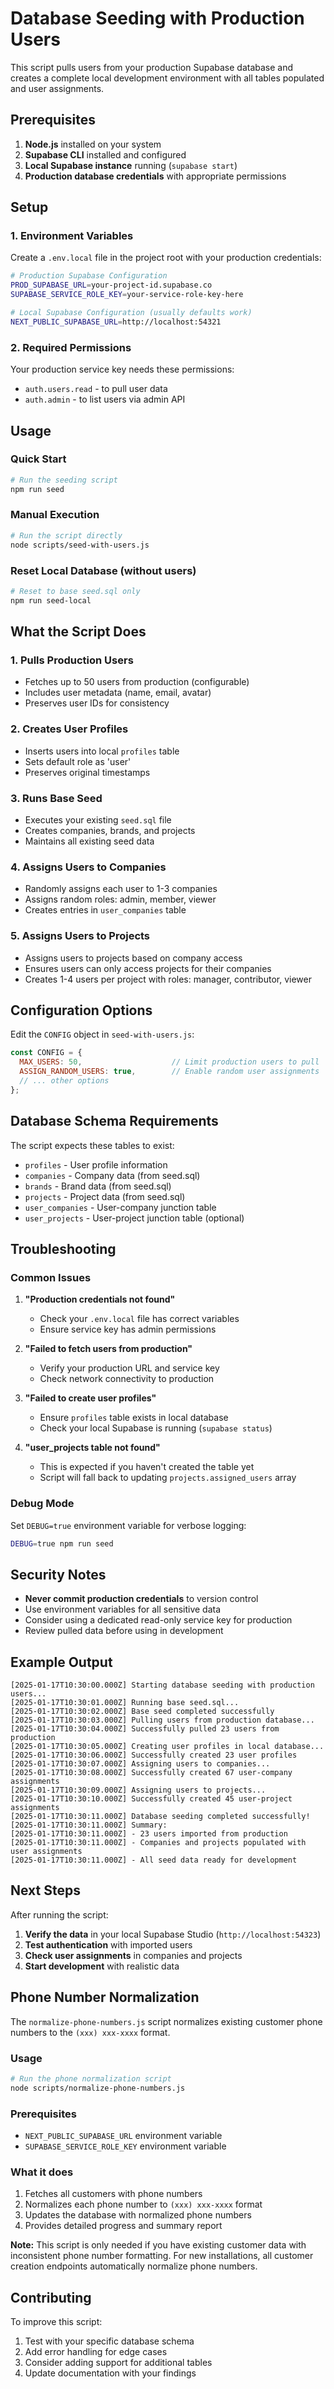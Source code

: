 # Database Seeding with Production Users

This script pulls users from your production Supabase database and creates a complete local development environment with all tables populated and user assignments.

## Prerequisites

1. **Node.js** installed on your system
2. **Supabase CLI** installed and configured
3. **Local Supabase instance** running (`supabase start`)
4. **Production database credentials** with appropriate permissions

## Setup

### 1. Environment Variables

Create a `.env.local` file in the project root with your production credentials:

```bash
# Production Supabase Configuration
PROD_SUPABASE_URL=your-project-id.supabase.co
SUPABASE_SERVICE_ROLE_KEY=your-service-role-key-here

# Local Supabase Configuration (usually defaults work)
NEXT_PUBLIC_SUPABASE_URL=http://localhost:54321
```

### 2. Required Permissions

Your production service key needs these permissions:
- `auth.users.read` - to pull user data
- `auth.admin` - to list users via admin API

## Usage

### Quick Start

```bash
# Run the seeding script
npm run seed
```

### Manual Execution

```bash
# Run the script directly
node scripts/seed-with-users.js
```

### Reset Local Database (without users)

```bash
# Reset to base seed.sql only
npm run seed-local
```

## What the Script Does

### 1. **Pulls Production Users**
- Fetches up to 50 users from production (configurable)
- Includes user metadata (name, email, avatar)
- Preserves user IDs for consistency

### 2. **Creates User Profiles**
- Inserts users into local `profiles` table
- Sets default role as 'user'
- Preserves original timestamps

### 3. **Runs Base Seed**
- Executes your existing `seed.sql` file
- Creates companies, brands, and projects
- Maintains all existing seed data

### 4. **Assigns Users to Companies**
- Randomly assigns each user to 1-3 companies
- Assigns random roles: admin, member, viewer
- Creates entries in `user_companies` table

### 5. **Assigns Users to Projects**
- Assigns users to projects based on company access
- Ensures users can only access projects for their companies
- Creates 1-4 users per project with roles: manager, contributor, viewer

## Configuration Options

Edit the `CONFIG` object in `seed-with-users.js`:

```javascript
const CONFIG = {
  MAX_USERS: 50,                    // Limit production users to pull
  ASSIGN_RANDOM_USERS: true,        // Enable random user assignments
  // ... other options
};
```

## Database Schema Requirements

The script expects these tables to exist:

- `profiles` - User profile information
- `companies` - Company data (from seed.sql)
- `brands` - Brand data (from seed.sql)  
- `projects` - Project data (from seed.sql)
- `user_companies` - User-company junction table
- `user_projects` - User-project junction table (optional)

## Troubleshooting

### Common Issues

1. **"Production credentials not found"**
   - Check your `.env.local` file has correct variables
   - Ensure service key has admin permissions

2. **"Failed to fetch users from production"**
   - Verify your production URL and service key
   - Check network connectivity to production

3. **"Failed to create user profiles"**
   - Ensure `profiles` table exists in local database
   - Check your local Supabase is running (`supabase status`)

4. **"user_projects table not found"**
   - This is expected if you haven't created the table yet
   - Script will fall back to updating `projects.assigned_users` array

### Debug Mode

Set `DEBUG=true` environment variable for verbose logging:

```bash
DEBUG=true npm run seed
```

## Security Notes

- **Never commit production credentials** to version control
- Use environment variables for all sensitive data
- Consider using a dedicated read-only service key for production
- Review pulled data before using in development

## Example Output

```
[2025-01-17T10:30:00.000Z] Starting database seeding with production users...
[2025-01-17T10:30:01.000Z] Running base seed.sql...
[2025-01-17T10:30:02.000Z] Base seed completed successfully
[2025-01-17T10:30:03.000Z] Pulling users from production database...
[2025-01-17T10:30:04.000Z] Successfully pulled 23 users from production
[2025-01-17T10:30:05.000Z] Creating user profiles in local database...
[2025-01-17T10:30:06.000Z] Successfully created 23 user profiles
[2025-01-17T10:30:07.000Z] Assigning users to companies...
[2025-01-17T10:30:08.000Z] Successfully created 67 user-company assignments
[2025-01-17T10:30:09.000Z] Assigning users to projects...
[2025-01-17T10:30:10.000Z] Successfully created 45 user-project assignments
[2025-01-17T10:30:11.000Z] Database seeding completed successfully!
[2025-01-17T10:30:11.000Z] Summary:
[2025-01-17T10:30:11.000Z] - 23 users imported from production
[2025-01-17T10:30:11.000Z] - Companies and projects populated with user assignments
[2025-01-17T10:30:11.000Z] - All seed data ready for development
```

## Next Steps

After running the script:

1. **Verify the data** in your local Supabase Studio (`http://localhost:54323`)
2. **Test authentication** with imported users
3. **Check user assignments** in companies and projects
4. **Start development** with realistic data

## Phone Number Normalization

The `normalize-phone-numbers.js` script normalizes existing customer phone numbers to the `(xxx) xxx-xxxx` format.

### Usage

```bash
# Run the phone normalization script
node scripts/normalize-phone-numbers.js
```

### Prerequisites

- `NEXT_PUBLIC_SUPABASE_URL` environment variable
- `SUPABASE_SERVICE_ROLE_KEY` environment variable

### What it does

1. Fetches all customers with phone numbers
2. Normalizes each phone number to `(xxx) xxx-xxxx` format
3. Updates the database with normalized phone numbers
4. Provides detailed progress and summary report

**Note:** This script is only needed if you have existing customer data with inconsistent phone number formatting. For new installations, all customer creation endpoints automatically normalize phone numbers.

## Contributing

To improve this script:

1. Test with your specific database schema
2. Add error handling for edge cases
3. Consider adding support for additional tables
4. Update documentation with your findings